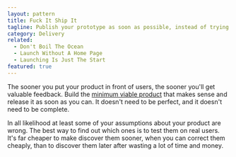 ```yaml
---
layout: pattern
title: Fuck It Ship It
tagline: Publish your prototype as soon as possible, instead of trying to build a full product.
category: Delivery
related:
  - Don't Boil The Ocean
  - Launch Without A Home Page
  - Launching Is Just The Start
featured: true
---
```


The sooner you put your product in front of users, the sooner you'll get
valuable feedback. Build the [minimum viable product](http://en.wikipedia.org/wiki/Minimum_viable_product) that makes
sense and release it as soon as you can. It doesn't need to be perfect, and it
doesn't need to be complete.

In all likelihood at least some of your assumptions about your product are
wrong. The best way to find out which ones is to test them on real users.
It's far cheaper to make discover them sooner, when you can correct them
cheaply, than to discover them later after wasting a lot of time and
money.

